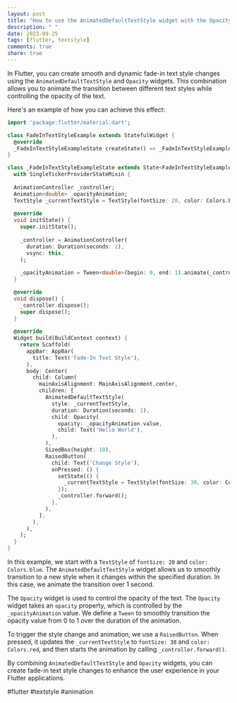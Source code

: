 ```yaml
---
layout: post
title: "How to use the AnimatedDefaultTextStyle widget with the Opacity widget for fade-in text style changes"
description: " "
date: 2023-09-25
tags: [flutter, textstyle]
comments: true
share: true
---
```


In Flutter, you can create smooth and dynamic fade-in text style changes using the `AnimatedDefaultTextStyle` and `Opacity` widgets. This combination allows you to animate the transition between different text styles while controlling the opacity of the text.

Here's an example of how you can achieve this effect:

```dart
import 'package:flutter/material.dart';

class FadeInTextStyleExample extends StatefulWidget {
  @override
  _FadeInTextStyleExampleState createState() => _FadeInTextStyleExampleState();
}

class _FadeInTextStyleExampleState extends State<FadeInTextStyleExample> 
  with SingleTickerProviderStateMixin {
  
  AnimationController _controller;
  Animation<double> _opacityAnimation;
  TextStyle _currentTextStyle = TextStyle(fontSize: 20, color: Colors.blue);
  
  @override
  void initState() {
    super.initState();
    
    _controller = AnimationController(
      duration: Duration(seconds: 2),
      vsync: this,
    );
    
    _opacityAnimation = Tween<double>(begin: 0, end: 1).animate(_controller);
  }

  @override
  void dispose() {
    _controller.dispose();
    super.dispose();
  }
  
  @override
  Widget build(BuildContext context) {
    return Scaffold(
      appBar: AppBar(
        title: Text('Fade-In Text Style'),
      ),
      body: Center(
        child: Column(
          mainAxisAlignment: MainAxisAlignment.center,
          children: [
            AnimatedDefaultTextStyle(
              style: _currentTextStyle,
              duration: Duration(seconds: 1),
              child: Opacity(
                opacity: _opacityAnimation.value,
                child: Text('Hello World'),
              ),
            ),
            SizedBox(height: 10),
            RaisedButton(
              child: Text('Change Style'),
              onPressed: () {
                setState(() {
                  _currentTextStyle = TextStyle(fontSize: 30, color: Colors.red);
                });
                _controller.forward();
              },
            ),
          ],
        ),
      ),
    );
  }
}
```

In this example, we start with a `TextStyle` of `fontSize: 20` and `color: Colors.blue`. The `AnimatedDefaultTextStyle` widget allows us to smoothly transition to a new style when it changes within the specified duration. In this case, we animate the transition over 1 second.

The `Opacity` widget is used to control the opacity of the text. The `Opacity` widget takes an `opacity` property, which is controlled by the `_opacityAnimation` value. We define a `Tween` to smoothly transition the opacity value from 0 to 1 over the duration of the animation.

To trigger the style change and animation, we use a `RaisedButton`. When pressed, it updates the `_currentTextStyle` to `fontSize: 30` and `color: Colors.red`, and then starts the animation by calling `_controller.forward()`.

By combining `AnimatedDefaultTextStyle` and `Opacity` widgets, you can create fade-in text style changes to enhance the user experience in your Flutter applications.

#flutter #textstyle #animation